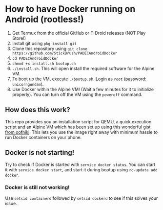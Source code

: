# How to have Docker running on Android (rootless!)

1. Get Termux from the official GitHub or F-Droid releases (NOT Play Store!)
2. Install git using `pkg install git`
3. Clone this repository using `git clone https://github.com/StickBrush/PADECAndroidDocker`
4. `cd PADECAndroidDocker`
5. `chmod +x install.sh bootup.sh`
6. `./install.sh`. This will open install the required software for the Alpine VM.
7. To boot up the VM, execute `./bootup.sh`. Login as `root` (password: `unicorngundam`).
8. Use Docker within the Alpine VM! (Wait a few minutes for it to initialize properly). You can turn off the VM using the `poweroff` command.

## How does this work?

This repo provides you an installation script for QEMU, a quick execution script and an Alpine VM which has been set up using [this wonderful gist from oofnikj](https://gist.github.com/oofnikj/e79aef095cd08756f7f26ed244355d62). This lets you use the image right away with minimum hassle to run Docker containers on your phone.

## Docker is not starting!

Try to check if Docker is started with `service docker status`. You can start it with `service docker start`, and start it during bootup using `rc-update add docker`.

### Docker is still not working!

Use `setsid containerd` followed by `setsid dockerd` to see if this solves your issue.
